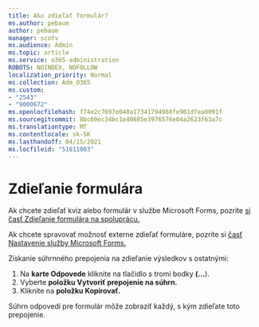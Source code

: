 ```yaml
---
title: Ako zdieľať formulár?
ms.author: pebaum
author: pebaum
manager: scotv
ms.audience: Admin
ms.topic: article
ms.service: o365-administration
ROBOTS: NOINDEX, NOFOLLOW
localization_priority: Normal
ms.collection: Adm_O365
ms.custom:
- "2543"
- "9000672"
ms.openlocfilehash: f74e2c7697e040a17341794968fe901dfea0091f
ms.sourcegitcommit: 8bc60ec34bc1e40685e3976576e04a2623f63a7c
ms.translationtype: MT
ms.contentlocale: sk-SK
ms.lasthandoff: 04/15/2021
ms.locfileid: "51811003"
---
```

# <a name="share-a-form"></a>Zdieľanie formulára

Ak chcete zdieľať kvíz alebo formulár v službe Microsoft Forms, pozrite [si časť Zdieľanie formulára na spoluprácu.](https://support.office.com/article/Share-a-form-to-collaborate-d5bb5cf0-8401-4c15-bb8c-8e108cd7e69b)

Ak chcete spravovať možnosť externe zdieľať formuláre, pozrite si [časť Nastavenie služby Microsoft Forms.](https://support.office.com/article/set-up-microsoft-forms-cc52287a-4550-464d-9a1b-457bf9df2240) 

Získanie súhrnného prepojenia na zdieľanie výsledkov s ostatnými:

1. Na **karte Odpovede** kliknite na tlačidlo s tromi bodky **(...**).
3. Vyberte **položku Vytvoriť prepojenie na súhrn.**
4. Kliknite na **položku Kopírovať.**

Súhrn odpovedí pre formulár môže zobraziť každý, s kým zdieľate toto prepojenie.